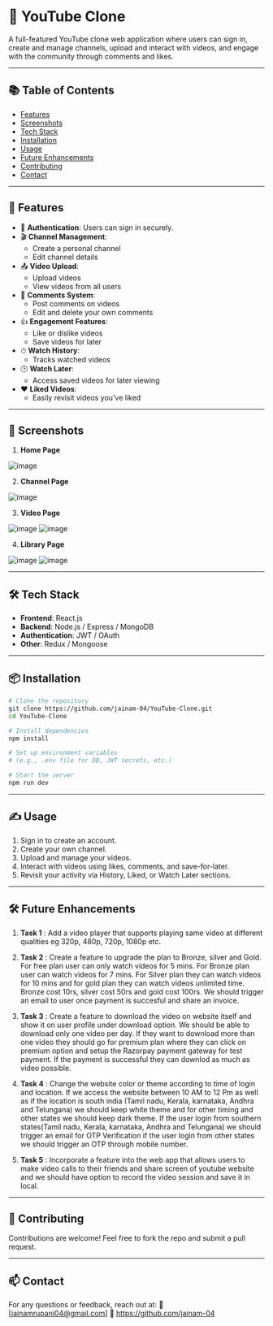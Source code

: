 # 🎥 YouTube Clone

A full-featured YouTube clone web application where users can sign in, create and manage channels, upload and interact with videos, and engage with the community through comments and likes.

---

## 📚 Table of Contents

- [Features](#-features)
- [Screenshots](#-screenshots)
- [Tech Stack](#-tech-stack)
- [Installation](#-installation)
- [Usage](#-usage)
- [Future Enhancements](#-future-enhancements)
- [Contributing](#-contributing)
- [Contact](#-contact)

---

## 🚀 Features

- 🔐 **Authentication**: Users can sign in securely.
- 🎬 **Channel Management**:
  - Create a personal channel
  - Edit channel details
- 📤 **Video Upload**:
  - Upload videos
  - View videos from all users
- 💬 **Comments System**:
  - Post comments on videos
  - Edit and delete your own comments
- 👍 **Engagement Features**:
  - Like or dislike videos
  - Save videos for later
- ⏱ **Watch History**:
  - Tracks watched videos
- 🕒 **Watch Later**:
  - Access saved videos for later viewing
- ❤️ **Liked Videos**:
  - Easily revisit videos you've liked

---

## 📸 Screenshots

1. **Home Page**

![image](https://github.com/user-attachments/assets/86d3f3d6-939d-465d-a4f9-f2dbf291f9a7)

2. **Channel Page**

![image](https://github.com/user-attachments/assets/14cc1e4f-e057-4cbf-94a8-b20ff74debc2)

3. **Video Page**

![image](https://github.com/user-attachments/assets/4f30d898-fb6d-4fa9-a119-83b2239e572c)
![image](https://github.com/user-attachments/assets/38354a12-e39b-4c02-8fea-b2d325b01ffd)

4. **Library Page**

![image](https://github.com/user-attachments/assets/1e14c6e9-5bfe-4038-b70a-529bce261ee9)
![image](https://github.com/user-attachments/assets/67dfd3f8-4809-4de5-ab25-d815c6fda089)

---

## 🛠 Tech Stack

- **Frontend**: React.js
- **Backend**: Node.js / Express / MongoDB
- **Authentication**: JWT / OAuth
- **Other**: Redux / Mongoose

---

## 📦 Installation

```bash
# Clone the repository
git clone https://github.com/jainam-04/YouTube-Clone.git
cd YouTube-Clone

# Install dependencies
npm install

# Set up environment variables
# (e.g., .env file for DB, JWT secrets, etc.)

# Start the server
npm run dev
```

---

## ✍️ Usage

1. Sign in to create an account.
2. Create your own channel.
3. Upload and manage your videos.
4. Interact with videos using likes, comments, and save-for-later.
5. Revisit your activity via History, Liked, or Watch Later sections.

---

## 🛠️ Future Enhancements

1. **Task 1** : Add a video player that supports playing same video at different qualities eg 320p, 480p, 720p, 1080p etc.

2. **Task 2** : Create a feature to upgrade the plan to Bronze, silver and Gold. For free plan user can only watch videos for 5 mins. For Bronze plan user can watch videos for 7 mins. For Silver plan they can watch videos for 10 mins and for gold plan they can watch videos unlimited time. Bronze cost 10rs, silver cost 50rs and gold cost 100rs. We should trigger an email to user once payment is succesful and share an invoice.

3. **Task 3** : Create a feature to download the video on website itself and show it on user profile under download option. We should be able to download only one video per day. If they want to download more than one video they should go for premium plan where they can click on premium option and setup the Razorpay payment gateway for test payment. If the payment is successful they can downlod as much as video possible.

4. **Task 4** : Change the website color or theme according to time of login and location. If we access the website between 10 AM to 12 Pm as well as if the location is south india (Tamil nadu, Kerala, karnataka, Andhra and Telungana) we should keep white theme and for other timing and other states we should keep dark theme. If the user login from southern states(Tamil nadu, Kerala, karnataka, Andhra and Telungana) we should trigger an email for OTP Verification if the user login from other states we should trigger an OTP through mobile number.

5. **Task 5** : Incorporate a feature into the web app that allows users to make video calls to their friends and share screen of youtube website and we should have option to record the video session and save it in local.

---

## 🙌 Contributing

Contributions are welcome!
Feel free to fork the repo and submit a pull request.

---

## 📫 Contact

For any questions or feedback, reach out at:
📧 [jainamrupani04@gmail.com]
🔗 https://github.com/jainam-04
